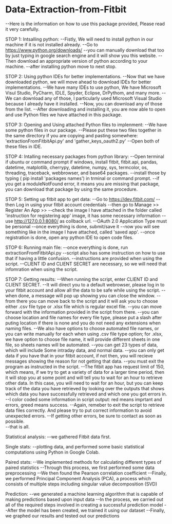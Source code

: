 # Data-Extraction-from-Fitbit


--Here is the information on how to use this package provided, Please read it very carefully.

STOP 1: Intsalling python: 
--Fistly, We will need to install python in our machine if it is not installed already.
--Go to https://www.python.org/downloads/ 
--you can manually download that too by just typing in google search engine and it will show you this website. 
--Then download an appropriate version of python according to your machine.
--after installing python move to next stop.

STOP 2: Using python IDEs for better implementations. 
--Now that we have downloaded python, we will move ahead to download IDEs for better implementations. 
--We have many IDEs to use python, We have Microsoft Visul Studio, PyCharm, IDLE, Spyder, Eclipse, DrPythom, and many more.
--We can download any of those, I particularly used Microsoft Visual Studio because I already have it installed.
--Now, you can download any of those from the list.
--After downloading and installing it, you are now able to open and use Python files we have attached in this package.

STOP 3: Opening and Using attached Python files to implenment:
--We have some python files in our package.
--Please put these two files together in the same directory if you are copying and pasting somewhere: 'extractionFromFitbitApi.py' and 'gather_keys_oauth2.py' 
--Open both of these files in IDE.

STOP 4: Intalling necessary packages from python library:
--Open terminal if ubuntu or command prompt if windows, install fitbit, fitbit.api, pandas, datetime, matplotlib, cherrypy, datetime, numpy, sys, termcolor,
  os, threading, traceback, webbrowser, and base64 packages.
--install those by typing  ( pip install 'packages names') in trminal or command prompt. 
--if you get a moduleNotFound error, it means you are missing that package, you can download that package by using the same procedure.

STOP 5: Setting up fitbit app to get data:
--Go to https://dev.fitbit.com/
--then Log in using your fitbit account credentials
--then go to Manage >> Register An App >> 
--check the image I have attached in the folder called 'instruction for registering app' image, it has some necessary information
--use http://127.0.0.1:8080/ as collback url. 
--OAuth 2.0 Application Type must be personal
--once everything is done, submit/save it
--now you will see something like in the image I have attached, called 'saved app'.
--once registration is done, open any python IDE to open code files.

STOP 6: Running main file:
--once everything is done, run extractionFromFitbitApi.py
--script also has some instruction on how to use that if having a little confusion.
--instructions are provided when using the script.
--CLIENT ID and CLIENT SECRET are necessary, so we will need that infomration when using the script.

STOP 7: Getting results:
--When running the script, enter CLIENT ID and CLIENT SECRET.
--It will direct you to a default webrowser, please log in to your fitbit account and allow all the data to be safe while using the script.
--when done, a message will pop up showing you can close the window.
--from there you can move back to the script and it will ask you to choose either .csv file type or .xlsx file which is regular excel file.
--you can move forward with the information provided in the script from there. 
--you can choose location and file names for every file type, please put a slash after puting location if there is none and you do not need any extensions
  when naming files. 
--We also have options to choose automated file names, or you can write manually for each when using .csv file type option; 
  for .xlsx, we have option to choose file name, it will provide different sheets in one file, so sheets names will be automated. 
--you can get 23 types of data, which will include Some intraday data, and normal data. 
--you can only get data if you have that in your fitbit account, if not then, you will recieve messages showing the reason for not getting that data.
--you must exit the program as instructed in the script.
--The fitbit app has request limit of 150, which means, if we try to get a variety of data for a larger time period, then it will stop you at some point 
  and will tell you to wait for an hour to retrieve other data. In this case, you will need to wait for an hour, but you can keep track of the data
  you have retrieved by looking over the outputs that shows which data you have successfully retrieved and which one you got errors in.
--I color coded some information in script output: red means imprtant and errors, greed means success.
--Again, remeber to exit the script to retrieve data files correctly. And please try to put correct information to avoid unexpected errors.
--If getting other errors, be sure to contact as soon as possible.  
--that is all.


Statistical analysis:
--we gathered Fitbit data first.

Single stats:
--plotting data, and performed some basic statistical computations using Python in Google Colab.

Paired stats:
--We implemented methods for calculating different types of paired statistics
--Through this process, we first performed some data preprocessing
--We then found the Pearson correlation coefficient
--Finally, we performed Principal Component Analysis (PCA), a process which consists of multiple steps including singular value decomposition (SVD)

Prediction:
--we generated a machine learning algorithm that is capable of making predictions based upon input data
--In the process, we carried out all of the required steps involved in creating a successful prediction model
--After the model has been created, we trained it using our dataset
--Finally, we graphed our results and tested out our predictions



 
